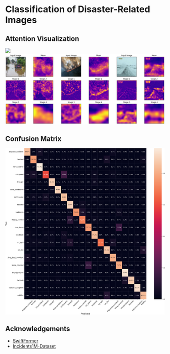 # Classification of Disaster-Related Images

## Attention Visualization
<img src="examples/examples.gif">
<img src="examples/attention-stages.png">

## Confusion Matrix
<img src="examples/confusion_matrix.png">

## Acknowledgements
- [SwiftFormer](https://github.com/Amshaker/SwiftFormer)
- [Incidents1M-Dataset](http://incidentsdataset.csail.mit.edu/)
